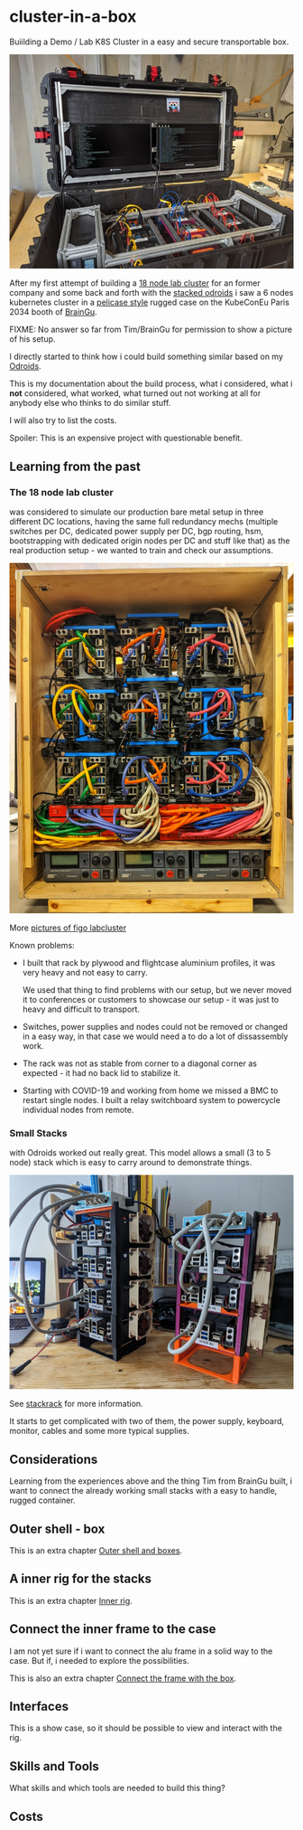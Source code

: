 # cluster-in-a-box

Buiilding a Demo / Lab K8S Cluster in a easy and secure transportable box.

![boxed-cluster](pics/boxed-cluster2_sm.jpg)

After my first attempt of building a [18 node lab
cluster](#the-18-node-lab-cluster) for an former company and some back and
forth with the [stacked odroids](stackrack.md) i saw a 6 nodes kubernetes
cluster in a [pelicase style](https://www.peli.com/) rugged case on the
KubeConEu Paris 2034 booth of [BrainGu](https://braingu.com/).

FIXME: No answer so far from Tim/BrainGu for permission to show a picture of his setup.

I directly started to think how i could build something similar based on my
[Odroids](hardware.md).

This is my documentation about the build process, what i considered, what i
**not** considered, what worked, what turned out not working at all for anybody
else who thinks to do similar stuff.

I will also try to list the costs. 

Spoiler: This is an expensive project with questionable benefit.

## Learning from the past

### The 18 node lab cluster 

was considered to simulate our production bare metal setup in three different
DC locations, having the same full redundancy mechs (multiple switches per DC,
dedicated power supply per DC, bgp routing, hsm, bootstrapping with dedicated
origin nodes per DC and stuff like that) as the real production setup - we
wanted to train and check our assumptions.

![figo-labcluster](pics/figo-cluster_sm.jpg)

More [pictures of figo labcluster](https://photos.app.goo.gl/ya45xb5jxJ1xBKEp7) 

Known problems:
- I built that rack by plywood and flightcase aluminium profiles, it was very
    heavy and not easy to carry. 
    
    We used that thing to find problems with our setup, but we never moved it to
    conferences or customers to showcase our setup - it was just to heavy and
    difficult to transport.
- Switches, power supplies and nodes could not be removed or changed in a easy
    way, in that case we would need a to do a lot of dissassembly work.
- The rack was not as stable from corner to a diagonal corner as expected - it had 
    no back lid to stabilize it.
- Starting with COVID-19 and working from home we
    missed a BMC to restart single nodes. I built a relay switchboard system to
    powercycle individual nodes from remote. 

### Small Stacks

with Odroids worked out really great. This model allows a small (3 to 5 node)
stack which is easy to carry around to demonstrate things.

![2nd generation case with Odroids (H2 in black, H3 in colored rack)](pics/case-2nd-gen_sm.jpg)

See [stackrack](stackrack.md) for more information.

It starts to get complicated with two of them, the power supply, keyboard,
monitor, cables and some more typical supplies.

## Considerations

Learning from the experiences above and the thing Tim from BrainGu built, i want
to connect the already working small stacks with a easy to handle, rugged
container. 

## Outer shell - box

This is an extra chapter [Outer shell and boxes](box.md).

## A inner rig for the stacks 

This is an extra chapter [Inner rig](alu-rails.md).


## Connect the inner frame to the case

I am not yet sure if i want to connect the alu frame in a solid way to the case. 
But if, i needed to explore the possibilities.

This is also an extra chapter [Connect the frame with the box](frame-box-connection.md).


## Interfaces

This is a show case, so it should be possible to view and interact with the rig.


## Skills and Tools

What skills and which tools are needed to build this thing?

## Costs
